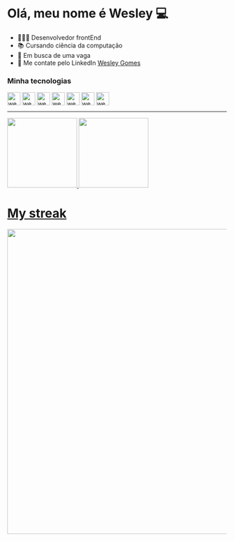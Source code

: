 
<h1 align="left">Olá, meu nome é Wesley 💻</h1>

- 🧑🏽‍💻 Desenvolvedor frontEnd
- 📚 Cursando ciência da computação
- 🤔 Em busca de uma vaga
- 📨 Me contate pelo LinkedIn <a href="https://www.linkedin.com/in/wesley-gomes-7ba035206/">Wesley Gomes</a>
  
<div>
  <h3 align="left">Minha tecnologias</h3>
  <img align="center" alt="wesley-React" height="30" src="https://img.shields.io/badge/-HTML-44475a?style=?style=flat-square&logo=html5&logoColor=ffa500">
  <img align="center" alt="wesley-React" height="30" src="https://img.shields.io/badge/-CSS-44475a?style=?style=flat-square&logo=css3&logoColor=1166e8">
  <img align="center" alt="wesley-React" height="30" src="https://img.shields.io/badge/-JavaScript-44475a?style=?style=flat-square&logo=javascript&logoColor=ffff00">
  <img align="center" alt="wesley-React" height="30" src="https://img.shields.io/badge/-Git-44475a?style=?style=flat-square&logo=git&logoColor=orange">
  <img align="center" alt="wesley-React" height="30" src="https://img.shields.io/badge/-React-44475a?style=?style=flat-square&logo=react&logoColor=05f0e8">
  <img align="center" alt="wesley-React" height="30" src="https://img.shields.io/badge/Next.js---?logo=nextdotjs&labelColor=44475a&color=44475a">
  <img align="center" alt="wesley-React" height="30" src="https://img.shields.io/badge/Tailwind---?logo=tailwindcss&labelColor=44475a&color=44475a">
</div>

---

<div>
  <a href="https://github.com/Eupou">
  <img height="160em" src="https://github-readme-stats.vercel.app/api?username=Eupou&show_icons=true&theme=dracula&include_all_commits=true&count_private=true"/>
  <img height="160em" src="https://github-readme-stats.vercel.app/api/top-langs/?username=Eupou&layout=compact&langs_count=7&theme=dracula"/>
</div>
  

# My streak
  
<div align="left">
  <img src="https://github-readme-streak-stats.herokuapp.com/?user=Eupou&theme=dracula" width="700px"/>
</div>
